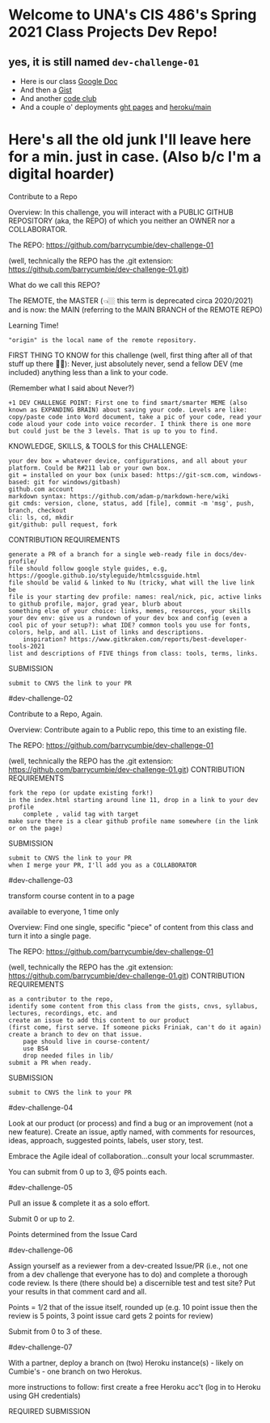 # Welcome to UNA's CIS 486's Spring 2021 Class Projects Dev Repo!
## yes, it is still named ```dev-challenge-01``` 

- Here is our class [Google Doc](https://docs.google.com/document/d/1SE1QtG0e0JnA-F4RLG0DAamuAe_Wu7CG4-3jQwyP7VM/edit)
- And then a [Gist](https://gist.github.com/barrycumbie/5d04356d350441a65c0164dff6c54c64)
- And another [code club](https://gist.github.com/barrycumbie/27bada07c83618efcc657572d6544c1e)
- And a couple o' deployments [ght pages]() and [heroku/main]()

# Here's all the old junk I'll leave here for a min. just in case. (Also b/c I'm a digital hoarder)

Contribute to a Repo

Overview: In this challenge, you will interact with a PUBLIC GITHUB REPOSITORY (aka, the REPO) of which you neither an OWNER nor a COLLABORATOR.

The REPO: https://github.com/barrycumbie/dev-challenge-01

(well, technically the REPO has the .git extension: https://github.com/barrycumbie/dev-challenge-01.git)

What do we call this REPO?

The REMOTE, the MASTER (👈🏼 this term is deprecated circa 2020/2021) and is now: the MAIN (referring to the MAIN BRANCH of the REMOTE REPO)

Learning Time!

    "origin" is the local name of the remote repository.

FIRST THING TO KNOW for this challenge (well, first thing after all of that stuff up there ☝🏼): Never, just absolutely never, send a fellow DEV (me included) anything less than a link to your code.

(Remember what I said about Never?)

    +1 DEV CHALLENGE POINT: First one to find smart/smarter MEME (also known as EXPANDING BRAIN) about saving your code. Levels are like: copy/paste code into Word document, take a pic of your code, read your code aloud your code into voice recorder. I think there is one more but could just be the 3 levels. That is up to you to find.

KNOWLEDGE, SKILLS, & TOOLS for this CHALLENGE:

    your dev box = whatever device, configurations, and all about your platform. Could be R#211 lab or your own box.
    git = installed on your box (unix based: https://git-scm.com, windows-based: git for windows/gitbash)
    github.com account
    markdown syntax: https://github.com/adam-p/markdown-here/wiki
    git cmds: version, clone, status, add [file], commit -m 'msg', push, branch, checkout
    cli: ls, cd, mkdir
    git/github: pull request, fork

CONTRIBUTION REQUIREMENTS

    generate a PR of a branch for a single web-ready file in docs/dev-profile/
    file should follow google style guides, e.g, https://google.github.io/styleguide/htmlcssguide.html
    file should be valid & linked to Nu (tricky, what will the live link be
    file is your starting dev profile: names: real/nick, pic, active links to github profile, major, grad year, blurb about
    something else of your choice: links, memes, resources, your skills
    your dev env: give us a rundown of your dev box and config (even a cool pic of your setup?): what IDE? common tools you use for fonts, colors, help, and all. List of links and descriptions.
        inspiration? https://www.gitkraken.com/reports/best-developer-tools-2021
    list and descriptions of FIVE things from class: tools, terms, links.

SUBMISSION

    submit to CNVS the link to your PR

#dev-challenge-02

Contribute to a Repo, Again.

Overview: Contribute again to a Public repo, this time to an existing file.

The REPO: https://github.com/barrycumbie/dev-challenge-01

(well, technically the REPO has the .git extension: https://github.com/barrycumbie/dev-challenge-01.git)
CONTRIBUTION REQUIREMENTS

    fork the repo (or update existing fork!)
    in the index.html starting around line 11, drop in a link to your dev profile
        complete , valid tag with target
    make sure there is a clear github profile name somewhere (in the link or on the page)

SUBMISSION

    submit to CNVS the link to your PR
    when I merge your PR, I'll add you as a COLLABORATOR

#dev-challenge-03

transform course content in to a page

available to everyone, 1 time only

Overview: Find one single, specific "piece" of content from this class and turn it into a single page.

The REPO: https://github.com/barrycumbie/dev-challenge-01

(well, technically the REPO has the .git extension: https://github.com/barrycumbie/dev-challenge-01.git)
CONTRIBUTION REQUIREMENTS

    as a contributor to the repo,
    identify some content from this class from the gists, cnvs, syllabus, lectures, recordings, etc. and
    create an issue to add this content to our product
    (first come, first serve. If someone picks Friniak, can't do it again)
    create a branch to dev on that issue.
        page should live in course-content/
        use BS4
        drop needed files in lib/
    submit a PR when ready.

SUBMISSION

    submit to CNVS the link to your PR

#dev-challenge-04

Look at our product (or process) and find a bug or an improvement (not a new feature). Create an issue, aptly named, with comments for resources, ideas, approach, suggested points, labels, user story, test. 

Embrace the Agile ideal of collaboration...consult your local scrummaster. 

You can submit from 0 up to 3, @5 points each. 

#dev-challenge-05

Pull an issue & complete it as a solo effort. 

Submit 0 or up to 2. 

Points determined from the Issue Card

#dev-challenge-06

Assign yourself as a reviewer from a dev-created Issue/PR (i.e., not one from a dev challenge that everyone has to do) and complete a thorough code review. Is there (there should be) a discernible test and test site? Put your results in that comment card and all. 

Points = 1/2 that of the issue itself, rounded up (e.g. 10 point issue then the review is 5 points, 3 point issue card gets 2 points for review)

Submit from 0 to 3 of these. 

#dev-challenge-07

With a partner, deploy a branch on (two) Heroku instance(s) - likely on Cumbie's - one branch on two Herokus.

more instructions to follow: first create a free Heroku acc't (log in to Heroku using GH credentials)  

REQUIRED SUBMISSION

